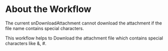 # About the Workflow


The current snDownloadAttachment cannot download the attachment if the file name contains special characters.

This workflow helps to Download the attachment file which contains special characters like &, #.
